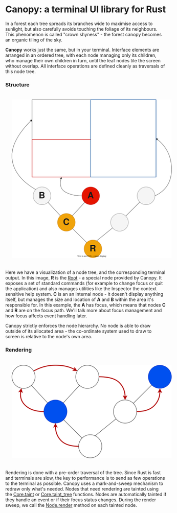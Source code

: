
# Canopy: a terminal UI library for Rust

In a forest each tree spreads its branches wide to maximise access to sunlight, but also carefully avoids touching the
foliage of its neighbours. This phenomenon is called "crown shyness" - the forest canopy becomes an organic tiling of
the sky.

**Canopy** works just the same, but in your terminal. Interface elements are arranged in an ordered tree, with each node
managing only its children, who manage their own children in turn, until the leaf nodes tile the screen without overlap.
All interface operations are defined cleanly as traversals of this node tree.

### Structure

<center>
    <img width=500px style="padding: 20px;" src="assets/layout.svg">
</center>

Here we have a visualization of a node tree, and the corresponding terminal output. In this image, **R** is the
[Root](doc/canopy/struct.Root.html) - a special node provided by Canopy. It exposes a set of standard commands (for
example to change focus or quit the application) and also manages utilities like the Inspector the context sensitive
help system. **C** is an an internal node - it doesn't display anything itself, but manages the size and location of
**A** and **B** within the area it's responsible for. In this example, the **A** has focus, which means that nodes **C**
and **R** are on the focus path. We'll talk more about focus management and how focus affects event handling later.

Canopy strictly enforces the node hierarchy. No node is able to draw outside of its allocated area - the co-ordinate
system used to draw to screen is relative to the node's own area.


### Rendering

<center>
    <img width=500px style="padding: 20px;" src="assets/rendering.svg">
</center>

Rendering is done with a pre-order traversal of the tree. Since Rust is fast and terminals are slow, the key to
performance is to send as few operations to the terminal as possible. Canopy uses a mark-and-sweep mechanism to redraw
only what's needed. Nodes that need rendering are tainted using the
[Core.taint](doc/canopy/trait.Core.html#tymethod.taint) or
[Core.taint_tree](doc/canopy/trait.Core.html#tymethod.taint_tree) functions. Nodes are automatically tainted if they
handle an event or if their focus status changes. During the render sweep, we call the
[Node.render](doc/canopy/trait.Node.html#method.render) method on each tainted node.



